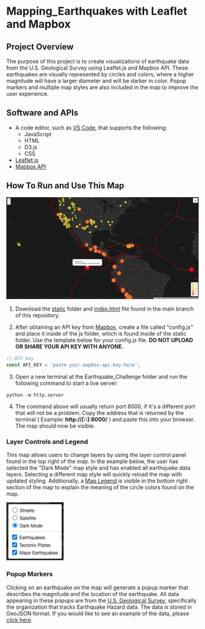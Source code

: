 # Mapping_Earthquakes with Leaflet and Mapbox

## Project Overview
The purpose of this project is to create visualizations of earthquake data from the U.S. Geological Survey using Leaflet.js and Mapbox API. These earthquakes are visually represented by circles and colors, where a higher magnitude will have a larger diameter and will be darker in color. Popup markers and multiple map styles are also included in the map to improve the user experience.

## Software and APIs

- A code editor, such as [VS Code](https://code.visualstudio.com/), that supports the following:
  - JavaScript
  - HTML
  - D3.js
  - CSS
- [Leaflet.js](https://leafletjs.com/)
- [Mapbox API](https://www.mapbox.com/) 

## How To Run and Use This Map

![completed_project](https://github.com/Mishkanian/Mapping_Earthquakes/blob/main/README_images/completed_mapbox.png)  

1. Download the [static](https://github.com/Mishkanian/Mapping_Earthquakes/tree/main/static) folder and [index.html](https://github.com/Mishkanian/Mapping_Earthquakes/blob/main/index.html) file found in the main branch of this repository.

2. After obtaining an API key from [Mapbox](https://www.mapbox.com/), create a file called "config.js" and place it inside of the js folder, which is found inside of the static folder. Use the template below for your config.js file. **DO NOT UPLOAD OR SHARE YOUR API KEY WITH ANYONE.**
 ```javascript
// API key
const API_KEY = 'paste-your-mapbox-api-key-here';
 ```
3. Open a new terminal at the Earthquake_Challenge folder and run the following command to start a live server:
```terminal
python -m http.server
```
4. The command above will usually return port 8000, if it's a different port that will not be a problem. Copy the address that is returned by the terminal ( Example: **http://[::]:8000/** ) and paste this into your browser. The map should now be visible.

### Layer Controls and Legend

This map allows users to change layers by using the layer control panel found in the top right of the map. In the example below, the user has selected the "Dark Mode" map style and has enabled all earthquake data layers. Selecting a different map style will quickly reload the map with updated styling. Additionally, a [Map Legend](https://github.com/Mishkanian/Mapping_Earthquakes/blob/main/README_images/map_legend.png) is visible in the bottom right section of the map to explain the meaning of the circle colors found on the map.  

![layer_controls](https://github.com/Mishkanian/Mapping_Earthquakes/blob/main/README_images/layer_controls.png)  

### Popup Markers

Clicking on an earthquake on the map will generate a popup marker that describes the magnitude and the location of the earthquake. All data appearing in these popups are from the [U.S. Geological Survey](https://www.usgs.gov/natural-hazards/earthquake-hazards/earthquakes), specifically the organization that tracks Earthquake Hazard data. The data is stored in GeoJSON format. If you would like to see an example of the data, please [click here](https://earthquake.usgs.gov/earthquakes/feed/v1.0/summary/4.5_week.geojson).

